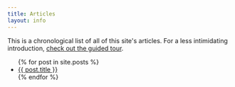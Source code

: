 ```yaml
---
title: Articles
layout: info
---
```


This is a chronological list of all of this site's articles. For a less intimidating introduction, [check out the guided tour](http://rs.io/guided-tour.html). 

<ul>
  {% for post in site.posts %}
  <li><a href="{{ post.url }}">{{ post.title }}</a></li>
  {% endfor %}
</ul>

